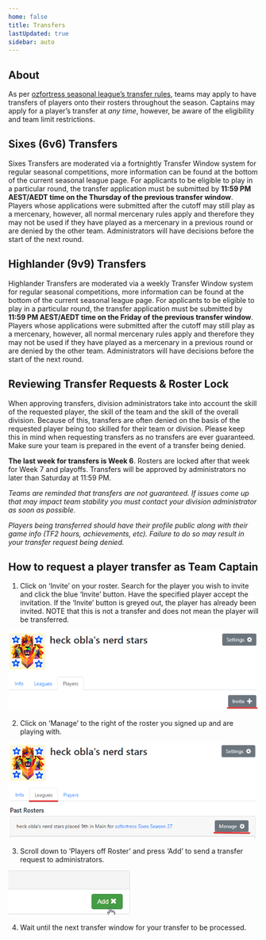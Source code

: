 ```yaml
---
home: false
title: Transfers
lastUpdated: true
sidebar: auto
---
```


## About

As per [ozfortress seasonal league’s transfer rules](https://ozfortress.com/rules#26-transfers), teams may apply to have transfers of players onto their rosters throughout the season. Captains may apply for a player’s transfer at *any time*, however, be aware of the eligibility and team limit restrictions.

## Sixes (6v6) Transfers
Sixes Transfers are moderated via a fortnightly Transfer Window system for regular seasonal competitions, more information can be found at the bottom of the current seasonal league page. For applicants to be eligible to play in a particular round, the transfer application must be submitted by **11:59 PM AEST/AEDT time on the Thursday of the previous transfer window**. Players whose applications were submitted after the cutoff may still play as a mercenary, however, all normal mercenary rules apply and therefore they may not be used if they have played as a mercenary in a previous round or are denied by the other team. Administrators will have decisions before the start of the next round.

## Highlander (9v9) Transfers
Highlander Transfers are moderated via a weekly Transfer Window system for regular seasonal competitions, more information can be found at the bottom of the current seasonal league page. For applicants to be eligible to play in a particular round, the transfer application must be submitted by **11:59 PM AEST/AEDT time on the Friday of the previous transfer window**. Players whose applications were submitted after the cutoff may still play as a mercenary, however, all normal mercenary rules apply and therefore they may not be used if they have played as a mercenary in a previous round or are denied by the other team. Administrators will have decisions before the start of the next round.

## Reviewing Transfer Requests & Roster Lock
When approving transfers, division administrators take into account the skill of the requested player, the skill of the team and the skill of the overall division. Because of this, transfers are often denied on the basis of the requested player being too skilled for their team or division. Please keep this in mind when requesting transfers as no transfers are ever guaranteed. Make sure your team is prepared in the event of a transfer being denied.

**The last week for transfers is Week 6**. Rosters are locked after that week for Week 7 and playoffs. Transfers will be approved by administrators no later than Saturday at 11:59 PM.

*Teams are reminded that transfers are not guaranteed. If issues come up that may impact team stability you must contact your division administrator as soon as possible.*

*Players being transferred should have their profile public along with their game info (TF2 hours, achievements, etc). Failure to do so may result in your transfer request being denied.*

## How to request a player transfer as Team Captain
1. Click on ‘Invite’ on your roster. Search for the player you wish to invite and click the blue ‘Invite’ button. Have the specified player accept the invitation. If the ‘Invite’ button is greyed out, the player has already been invited. NOTE that this is not a transfer and does not mean the player will be transferred.

![Transfers #1](../../.vuepress/public/images/transfers1.png)

2. Click on ‘Manage’ to the right of the roster you signed up and are playing with.

![Transfers #2](../../.vuepress/public/images/transfers2.png)

3. Scroll down to ‘Players off Roster’ and press ‘Add’ to send a transfer request to administrators.

![Transfers #3](../../.vuepress/public/images/transfers3.png)

4. Wait until the next transfer window for your transfer to be processed.
